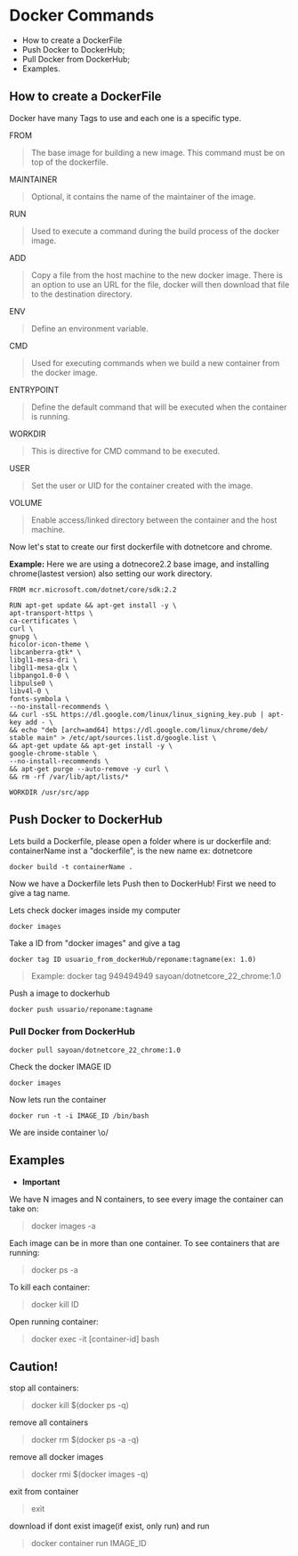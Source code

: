 
# Docker Commands

- How to create a DockerFile
- Push Docker to DockerHub;
- Pull Docker from DockerHub;
- Examples.

## How to create a DockerFile
Docker have many Tags to use and each one is a specific type.

FROM
>The base image for building a new image. This command must be on top of the dockerfile.

MAINTAINER
>Optional, it contains the name of the maintainer of the image.

RUN
>Used to execute a command during the build process of the docker image.

ADD
>Copy a file from the host machine to the new docker image. There is an option to use an URL for the file, docker will then download that file to the destination directory.

ENV
>Define an environment variable.

CMD
>Used for executing commands when we build a new container from the docker image.

ENTRYPOINT
>Define the default command that will be executed when the container is running.

WORKDIR
>This is directive for CMD command to be executed.

USER
>Set the user or UID for the container created with the image.

VOLUME
>Enable access/linked directory between the container and the host machine.

Now let's stat to create our first dockerfile with dotnetcore and chrome.

 **Example:**
Here we are using a dotnecore2.2 base image, and installing chrome(lastest version) also setting our work directory.

    FROM mcr.microsoft.com/dotnet/core/sdk:2.2
    
    RUN apt-get update && apt-get install -y \
    apt-transport-https \
    ca-certificates \
    curl \
    gnupg \
    hicolor-icon-theme \
    libcanberra-gtk* \
    libgl1-mesa-dri \
    libgl1-mesa-glx \
    libpango1.0-0 \
    libpulse0 \
    libv4l-0 \
    fonts-symbola \
    --no-install-recommends \
    && curl -sSL https://dl.google.com/linux/linux_signing_key.pub | apt-key add - \
    && echo "deb [arch=amd64] https://dl.google.com/linux/chrome/deb/ stable main" > /etc/apt/sources.list.d/google.list \
    && apt-get update && apt-get install -y \
    google-chrome-stable \
    --no-install-recommends \
    && apt-get purge --auto-remove -y curl \
    && rm -rf /var/lib/apt/lists/*
    
    WORKDIR /usr/src/app
	

## Push Docker to DockerHub

Lets build a Dockerfile, please open a folder where is ur dockerfile and:
containerName inst a "dockerfile", is the new name ex: dotnetcore

    docker build -t containerName .

Now we have a Dockerfile lets Push then to DockerHub!
First we need to give a tag name.

Lets check docker images inside my computer

    docker images

Take a ID from "docker images" and give a tag 

    docker tag ID usuario_from_dockerHub/reponame:tagname(ex: 1.0)
>Example: docker tag 949494949 sayoan/dotnetcore_22_chrome:1.0

Push a image to dockerhub

    docker push usuario/reponame:tagname


### Pull Docker from DockerHub

    docker pull sayoan/dotnetcore_22_chrome:1.0
Check the docker IMAGE ID

    docker images

Now lets run the container

    docker run -t -i IMAGE_ID /bin/bash

We are inside container \o/

## Examples


- **Important**

We have N images and N containers, to see every image the container can take on:

>docker images -a

Each image can be in more than one container. To see containers that are running:

>docker ps -a

To kill each container:

>docker kill ID 

Open running container:

>docker exec -it [container-id] bash

## Caution!
stop all containers:
>docker kill $(docker ps -q)

remove all containers
>docker rm $(docker ps -a -q)

remove all docker images
>docker rmi $(docker images -q)

exit from container
>exit

download if dont exist image(if exist, only run) and run
>docker container run IMAGE_ID
